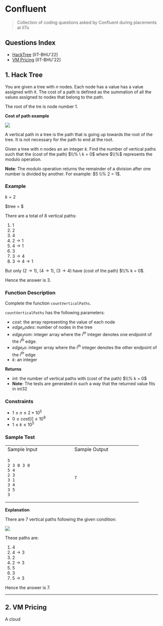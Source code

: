 # Confluent
> Collection of coding questions asked by Confluent during placements at IITs

## Questions Index

* [HackTree](#1-hack-tree) [IIT-BHU'22]
* [VM Pricing](#2-vm-pricing) [IIT-BHU'22]

## 1. Hack Tree

You are given a tree with $n$ nodes. Each node has a value has a value assigned with it. The cost of a path is defined as the summation of all the values assigned to nodes that belong to the path.

The root of the tre is node number $1$.

**Cost of path example**

<img src="#">


A vertical path in a tree is the path that is going up towards the root of the tree. It is not necessary for the path to end at the root.

Given a tree with $n$ nodes an an integer $k$. Find the number of vertical paths such that the (cost of the path) $\\% \ k = 0$ where $\\%$ represents the modulo operation.

$\textbf{Note}$: The modulo operation returns the remainder of a division after one number is divided by another. For example: $5 \\% 2 = 1$.

### Example

$k = 2$

$tree = $

There are a total of $8$ vertical paths:

1. $1$
2. $2$
3. $4$
4. $2 \rightarrow 1$
5. $4 \rightarrow 1$
6. $3$
7. $3 \rightarrow 4$
8. $3 \rightarrow 4 \rightarrow 1$

But only $(2 \rightarrow 1)$, $(4 \rightarrow 1)$, $(3 \rightarrow 4)$ have (cost of the path) $\\% k = 0$.

Hence the answer is $3$.

### Function Description

Complete the function `countVerticalPaths`.

`countVerticalPaths` has the following parameters:

* $cost$: the array representing the value of each node
* $edge_nodes$: number of nodes in the tree
* $edge_from$: integer array where the $i^{th}$ integer denotes one endpoint of the $i^{th}$ edge.
* $edge_to$: integer array where the $i^{th}$ integer denotes the other endpoint of the $i^{th}$ edge
* $k$: an integer

$\textbf{Returns}$

* $int$: the number of vertical paths with (cost of the path) $\\% k = 0$
* $\textbf{Note}$: The tests are generated in such a way that the returned value fits in int32

### Constraints

* $1 \leq n \leq 2 \times 10^5$
* $0 \leq cost[i] \leq 10^8$
* $1 \leq k \leq 10^5$

### Sample Test

<table>
<tr>
<td> Sample Input </td>
<td> Sample Output </td>
</tr>
<tr>
<td>

```shell
5                        
2 3 0 3 0
5 4
2 3
3 1
3 4
3 5
3
```

</td>
<td>

```shell
7                        
```

</td>
</tr>
</table>

$\textbf{Explanation}$

There are $7$ vertical paths following the given condition:

<img src="#">

These paths are:

1. $4$
2. $4 \rightarrow 3$
3. $2$
4. $2 \rightarrow 3$
5. $5$
6. $3$
7. $5 \rightarrow 3$

Hence the answer is $7$.

---

## 2. VM Pricing

A cloud 
